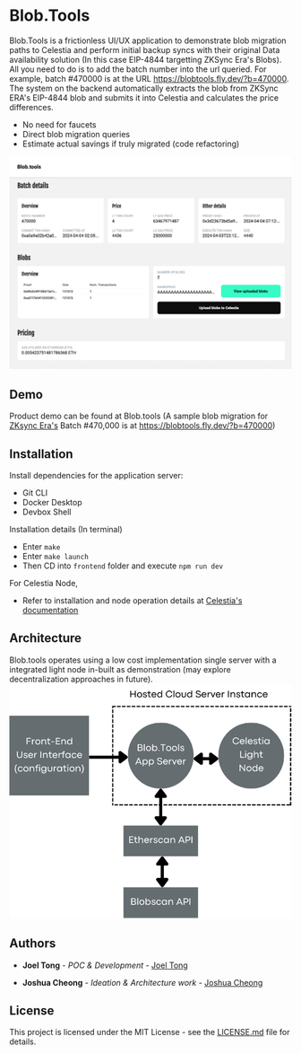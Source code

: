 # Blob.Tools

Blob.Tools is a frictionless UI/UX application to demonstrate blob migration paths to  Celestia and perform initial backup syncs with their original Data availability solution (In this case EIP-4844 targetting ZKSync Era's Blobs). All you need to do is to add the batch number into the url queried. For example, batch #470000 is at the URL https://blobtools.fly.dev/?b=470000. The system on the backend automatically extracts the blob from ZKSync ERA's EIP-4844 blob and submits it into Celestia and calculates the price differences.

- No need for faucets
- Direct blob migration queries
- Estimate actual savings if truly migrated (code refactoring)

![Blob.Tools Frontend](front-end.png)

## Demo

Product demo can be found at Blob.tools
(A sample blob migration for [ZKsync Era's](https://explorer.zksync.io/) Batch #470,000 is at https://blobtools.fly.dev/?b=470000)

## Installation

Install dependencies for the application server:
- Git CLI
- Docker Desktop
- Devbox Shell

Installation details (In terminal)
- Enter `make`
- Enter `make launch`
- Then CD into `frontend` folder and execute `npm run dev`

For Celestia Node,
- Refer to installation and node operation details at [Celestia's documentation](https://docs.celestia.org/developers/node-tutorial#setting-up-dependencies)

## Architecture
Blob.tools operates using a low cost implementation single server with a integrated light node in-built as demonstration (may explore decentralization approaches in future).
![Blob.Tools Architecture](blob.tools.png)


## Authors

* **Joel Tong** - *POC & Development* - [Joel Tong](https://github.com/myrtletree33)

* **Joshua Cheong** - *Ideation & Architecture work* - [Joshua Cheong](https://github.com/joshuacheong)

## License

This project is licensed under the MIT License - see the [LICENSE.md](LICENSE.md) file for details.


